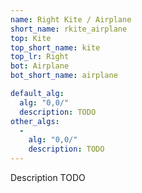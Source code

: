 ```yaml
---
name: Right Kite / Airplane
short_name: rkite_airplane
top: Kite
top_short_name: kite
top_lr: Right
bot: Airplane
bot_short_name: airplane

default_alg:
  alg: "0,0/"
  description: TODO
other_algs:
  -
    alg: "0,0/"
    description: TODO
---
```


Description TODO

